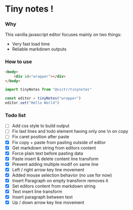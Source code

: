 # Tiny notes !

### Why

This vanilla javascript editor focuses mainly on two things:

-   Very fast load time
-   Reliable markdown outputs

### How to use

```html
<body>
	<div id="wrapper"></div>
</body>
```

```js
import tinyNotes from "@victr/tinynotes"

const editor = tinyNotes("wrapper")
editor.set("Hello World")
```

### Todo list

-   [ ] Add css style to build output
-   [ ] Fix last lines and todo element having only one \n on copy
-   [ ] Fix caret position after paste
-   [x] Fix copy + paste from pasting outside of editor
-   [x] Get markdown string from editors content
-   [x] Force plain text before pasting data
-   [x] Paste insert & delete content line transform
-   [x] Prevent adding multiple modif on same line
-   [x] Left / right arrow key line movement
-   [x] Added mouse selection behavior (no use for now)
-   [x] Insert Paragraph on empty transform removes it
-   [x] Set editors content from markdown string
-   [x] Text insert line transform
-   [x] Insert paragraph between text
-   [x] Up / down arrow key line movement

